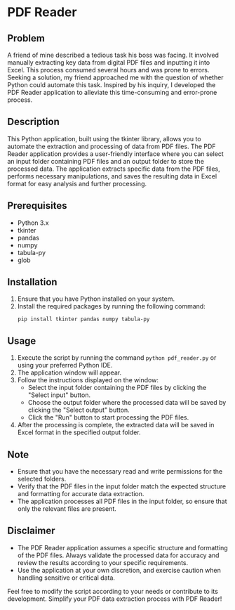 # PDF Reader

## Problem
A friend of mine described a tedious task his boss was facing. It involved manually extracting key data from digital PDF files and inputting it into Excel. This process consumed several hours and was prone to errors. Seeking a solution, my friend approached me with the question of whether Python could automate this task. Inspired by his inquiry, I developed the PDF Reader application to alleviate this time-consuming and error-prone process.

## Description
This Python application, built using the tkinter library, allows you to automate the extraction and processing of data from PDF files. The PDF Reader application provides a user-friendly interface where you can select an input folder containing PDF files and an output folder to store the processed data. The application extracts specific data from the PDF files, performs necessary manipulations, and saves the resulting data in Excel format for easy analysis and further processing.

## Prerequisites
- Python 3.x
- tkinter
- pandas
- numpy
- tabula-py
- glob

## Installation
1. Ensure that you have Python installed on your system.
2. Install the required packages by running the following command:
   ```
   pip install tkinter pandas numpy tabula-py
   ```

## Usage
1. Execute the script by running the command `python pdf_reader.py` or using your preferred Python IDE.
2. The application window will appear.
3. Follow the instructions displayed on the window:
   - Select the input folder containing the PDF files by clicking the "Select input" button.
   - Choose the output folder where the processed data will be saved by clicking the "Select output" button.
   - Click the "Run" button to start processing the PDF files.
4. After the processing is complete, the extracted data will be saved in Excel format in the specified output folder.

## Note
- Ensure that you have the necessary read and write permissions for the selected folders.
- Verify that the PDF files in the input folder match the expected structure and formatting for accurate data extraction.
- The application processes all PDF files in the input folder, so ensure that only the relevant files are present.

## Disclaimer
- The PDF Reader application assumes a specific structure and formatting of the PDF files. Always validate the processed data for accuracy and review the results according to your specific requirements.
- Use the application at your own discretion, and exercise caution when handling sensitive or critical data.

Feel free to modify the script according to your needs or contribute to its development. Simplify your PDF data extraction process with PDF Reader!